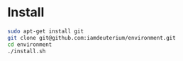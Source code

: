 # Install

```sh
sudo apt-get install git
git clone git@github.com:iamdeuterium/environment.git
cd environment
./install.sh
```
